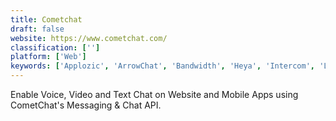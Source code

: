 ```yaml
---
title: Cometchat
draft: false 
website: https://www.cometchat.com/
classification: ['']
platform: ['Web']
keywords: ['Applozic', 'ArrowChat', 'Bandwidth', 'Heya', 'Intercom', 'Layer', 'LekkerIM', 'Mirrorfly', 'Moxtra', 'Nexmo', 'OpenTok', 'Pusher Chatkit', 'QuickBlox', 'SendBird', 'Sinch', 'Telnyx', 'Twilio', 'Vidyo.io', 'VirtualPBX', 'VoIPstudio', 'Voxbone', 'WeChat', 'thinQ']
---
```

Enable Voice, Video and Text Chat on Website and Mobile Apps using CometChat's Messaging & Chat API.